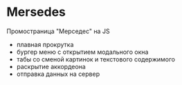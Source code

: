 # Mersedes
Промостраница "Мерседес" на JS

- плавная прокрутка
- бургер меню с открытием модального окна
- табы со сменой картинок и текстового содержимого
- раскрытие аккордеона
- отправка данных на сервер